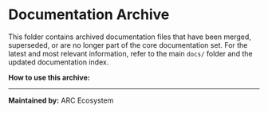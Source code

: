 # Documentation Archive

This folder contains archived documentation files that have been merged, superseded, or are no longer part of the core documentation set. For the latest and most relevant information, refer to the main `docs/` folder and the updated documentation index.


**How to use this archive:**


---

**Maintained by:** ARC Ecosystem
